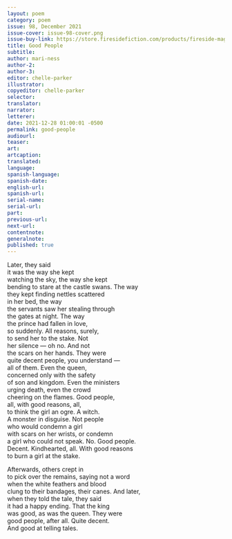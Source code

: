 ```yaml
---
layout: poem
category: poem
issue: 98, December 2021
issue-cover: issue-98-cover.png
issue-buy-link: https://store.firesidefiction.com/products/fireside-magazine-issue-98-december-2021
title: Good People
subtitle:
author: mari-ness
author-2:
author-3:
editor: chelle-parker
illustrator:
copyeditor: chelle-parker
selector:
translator:
narrator:
letterer:
date: 2021-12-28 01:00:01 -0500
permalink: good-people
audiourl:
teaser:
art:
artcaption:
translated:
language:
spanish-language:
spanish-date:
english-url:
spanish-url:
serial-name:
serial-url:
part:
previous-url:
next-url:
contentnote:
generalnote:
published: true
---
```

Later, they said<br  />
it was the way she kept<br  />
watching the sky, the way she kept<br  />
bending to stare at the castle swans. The way<br  />
they kept finding nettles scattered<br  />
in her bed, the way<br  />
the servants saw her stealing through<br  />
the gates at night. The way<br  />
the prince had fallen in love,<br  />
so suddenly. All reasons, surely,<br  />
to send her to the stake. Not<br  />
her silence — oh no. And not<br  />
the scars on her hands. They were<br  />
quite decent people, you understand —<br  />
all of them. Even the queen,<br  />
concerned only with the safety<br  />
of son and kingdom. Even the ministers<br  />
urging death, even the crowd<br  />
cheering on the flames. Good people,<br  />
all, with good reasons, all,<br  />
to think the girl an ogre. A witch.<br  />
A monster in disguise. Not people<br  />
who would condemn a girl<br  />
with scars on her wrists, or condemn<br  />
a girl who could not speak. No. Good people.<br  />
Decent. Kindhearted, all. With good reasons<br  />
to burn a girl at the stake.<br  />

Afterwards, others crept in<br  />
to pick over the remains, saying not a word<br  />
when the white feathers and blood<br  />
clung to their bandages, their canes. And later,<br  />
when they told the tale, they said<br  />
it had a happy ending. That the king<br  />
was good, as was the queen. They were<br  />
good people, after all. Quite decent.<br  />
And good at telling tales.
